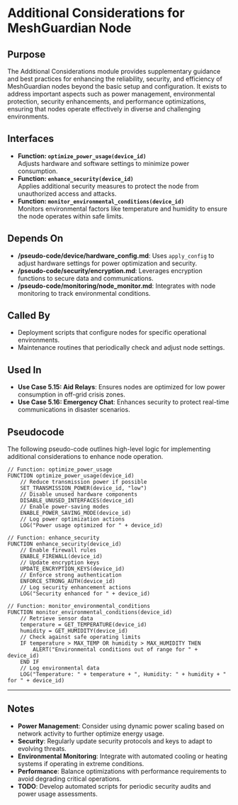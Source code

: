 # Additional Considerations for MeshGuardian Node

## Purpose
The Additional Considerations module provides supplementary guidance and best practices for enhancing the reliability, security, and efficiency of MeshGuardian nodes beyond the basic setup and configuration. It exists to address important aspects such as power management, environmental protection, security enhancements, and performance optimizations, ensuring that nodes operate effectively in diverse and challenging environments.

## Interfaces
- **Function: `optimize_power_usage(device_id)`**  
  Adjusts hardware and software settings to minimize power consumption.  
- **Function: `enhance_security(device_id)`**  
  Applies additional security measures to protect the node from unauthorized access and attacks.  
- **Function: `monitor_environmental_conditions(device_id)`**  
  Monitors environmental factors like temperature and humidity to ensure the node operates within safe limits.  

## Depends On
- **/pseudo-code/device/hardware_config.md**: Uses `apply_config` to adjust hardware settings for power optimization and security.  
- **/pseudo-code/security/encryption.md**: Leverages encryption functions to secure data and communications.  
- **/pseudo-code/monitoring/node_monitor.md**: Integrates with node monitoring to track environmental conditions.  

## Called By
- Deployment scripts that configure nodes for specific operational environments.  
- Maintenance routines that periodically check and adjust node settings.  

## Used In
- **Use Case 5.15: Aid Relays**: Ensures nodes are optimized for low power consumption in off-grid crisis zones.  
- **Use Case 5.16: Emergency Chat**: Enhances security to protect real-time communications in disaster scenarios.  

## Pseudocode
The following pseudo-code outlines high-level logic for implementing additional considerations to enhance node operation.
```pseudocode
// Function: optimize_power_usage
FUNCTION optimize_power_usage(device_id)
    // Reduce transmission power if possible
    SET_TRANSMISSION_POWER(device_id, "low")
    // Disable unused hardware components
    DISABLE_UNUSED_INTERFACES(device_id)
    // Enable power-saving modes
    ENABLE_POWER_SAVING_MODE(device_id)
    // Log power optimization actions
    LOG("Power usage optimized for " + device_id)

// Function: enhance_security
FUNCTION enhance_security(device_id)
    // Enable firewall rules
    ENABLE_FIREWALL(device_id)
    // Update encryption keys
    UPDATE_ENCRYPTION_KEYS(device_id)
    // Enforce strong authentication
    ENFORCE_STRONG_AUTH(device_id)
    // Log security enhancement actions
    LOG("Security enhanced for " + device_id)

// Function: monitor_environmental_conditions
FUNCTION monitor_environmental_conditions(device_id)
    // Retrieve sensor data
    temperature = GET_TEMPERATURE(device_id)
    humidity = GET_HUMIDITY(device_id)
    // Check against safe operating limits
    IF temperature > MAX_TEMP OR humidity > MAX_HUMIDITY THEN
        ALERT("Environmental conditions out of range for " + device_id)
    END IF
    // Log environmental data
    LOG("Temperature: " + temperature + ", Humidity: " + humidity + " for " + device_id)
```

---

## Notes
- **Power Management**: Consider using dynamic power scaling based on network activity to further optimize energy usage.  
- **Security**: Regularly update security protocols and keys to adapt to evolving threats.  
- **Environmental Monitoring**: Integrate with automated cooling or heating systems if operating in extreme conditions.  
- **Performance**: Balance optimizations with performance requirements to avoid degrading critical operations.  
- **TODO**: Develop automated scripts for periodic security audits and power usage assessments.  
